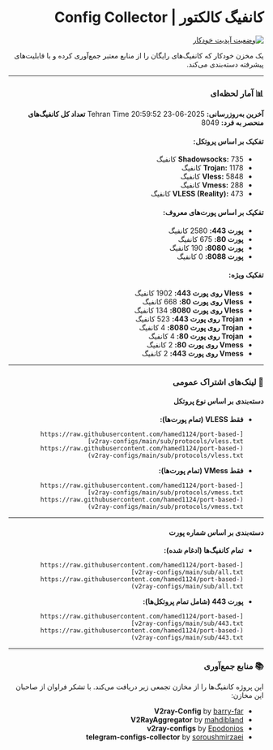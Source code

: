 <div dir="rtl">

# کانفیگ کالکتور | Config Collector

[![وضعیت آپدیت خودکار](https://github.com/hamed1124/port-based-v2ray-configs/actions/workflows/main.yml/badge.svg)](https://github.com/hamed1124/port-based-v2ray-configs/actions/workflows/main.yml)

یک مخزن خودکار که کانفیگ‌های رایگان را از منابع معتبر جمع‌آوری کرده و با قابلیت‌های پیشرفته دسته‌بندی می‌کند.

---

### 📊 آمار لحظه‌ای

<!-- STATS_START -->
**آخرین به‌روزرسانی:** 2025-06-23 20:59:52 Tehran Time
**تعداد کل کانفیگ‌های منحصر به فرد:** 8049

#### تفکیک بر اساس پروتکل:
- **Shadowsocks:** 735 کانفیگ
- **Trojan:** 1178 کانفیگ
- **Vless:** 5848 کانفیگ
- **Vmess:** 288 کانفیگ
- **VLESS (Reality):** 473 کانفیگ

#### تفکیک بر اساس پورت‌های معروف:
- **پورت 443:** 2580 کانفیگ
- **پورت 80:** 675 کانفیگ
- **پورت 8080:** 190 کانفیگ
- **پورت 8088:** 0 کانفیگ

#### تفکیک ویژه:
- **Vless روی پورت 443:** 1902 کانفیگ
- **Vless روی پورت 80:** 668 کانفیگ
- **Vless روی پورت 8080:** 134 کانفیگ
- **Trojan روی پورت 443:** 523 کانفیگ
- **Trojan روی پورت 8080:** 4 کانفیگ
- **Trojan روی پورت 80:** 4 کانفیگ
- **Vmess روی پورت 80:** 2 کانفیگ
- **Vmess روی پورت 443:** 2 کانفیگ
<!-- STATS_END -->

<!-- SOURCE_STATS_START -->
<!-- این بخش فقط در برنچ بتا نمایش داده می‌شود -->
<!-- SOURCE_STATS_END -->

---

### 🚀 لینک‌های اشتراک عمومی

#### دسته‌بندی بر اساس نوع پروتکل

- **فقط VLESS (تمام پورت‌ها):**
  ```
  [https://raw.githubusercontent.com/hamed1124/port-based-v2ray-configs/main/sub/protocols/vless.txt](https://raw.githubusercontent.com/hamed1124/port-based-v2ray-configs/main/sub/protocols/vless.txt)
  ```
- **فقط VMess (تمام پورت‌ها):**
  ```
  [https://raw.githubusercontent.com/hamed1124/port-based-v2ray-configs/main/sub/protocols/vmess.txt](https://raw.githubusercontent.com/hamed1124/port-based-v2ray-configs/main/sub/protocols/vmess.txt)
  ```

---

#### دسته‌بندی بر اساس شماره پورت

- **تمام کانفیگ‌ها (ادغام شده):**
  ```
  [https://raw.githubusercontent.com/hamed1124/port-based-v2ray-configs/main/sub/all.txt](https://raw.githubusercontent.com/hamed1124/port-based-v2ray-configs/main/sub/all.txt)
  ```
- **پورت 443 (شامل تمام پروتکل‌ها):**
  ```
  [https://raw.githubusercontent.com/hamed1124/port-based-v2ray-configs/main/sub/443.txt](https://raw.githubusercontent.com/hamed1124/port-based-v2ray-configs/main/sub/443.txt)
  ```

---

### 📚 منابع جمع‌آوری

این پروژه کانفیگ‌ها را از مخازن تجمعی زیر دریافت می‌کند. با تشکر فراوان از صاحبان این مخازن:

- **V2ray-Config** by [barry-far](https://github.com/barry-far/V2ray-Config)
- **V2RayAggregator** by [mahdibland](https://github.com/mahdibland/V2RayAggregator)
- **v2ray-configs** by [Epodonios](https://github.com/Epodonios/v2ray-configs)
- **telegram-configs-collector** by [soroushmirzaei](https://github.com/soroushmirzaei/telegram-configs-collector)

</div>
